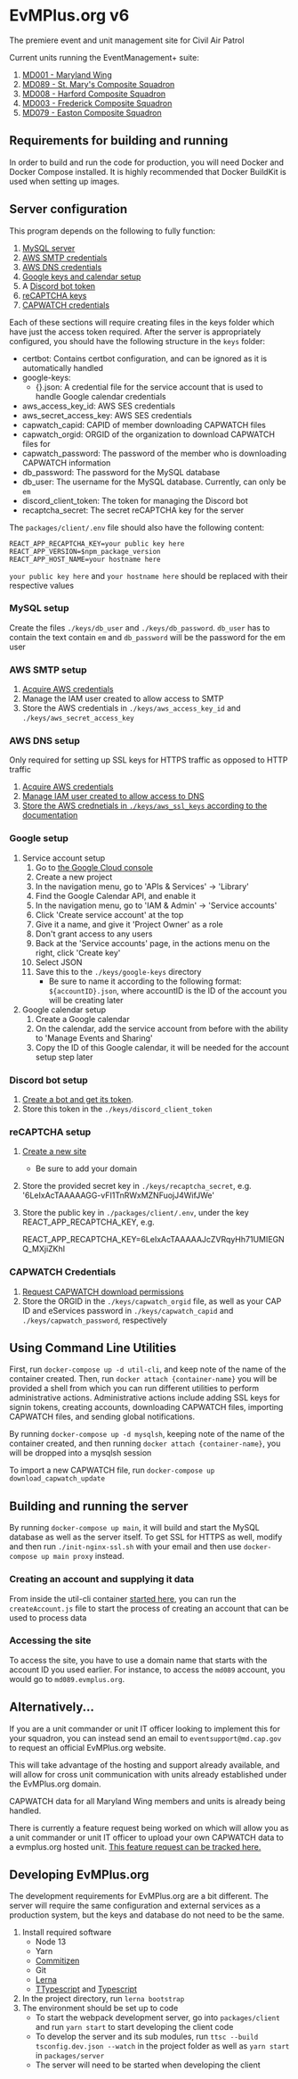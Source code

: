 # EvMPlus.org v6

The premiere event and unit management site for Civil Air Patrol

Current units running the EventManagement+ suite:

1. [MD001 - Maryland Wing](https://mdwg.evmplus.org/)
2. [MD089 - St. Mary's Composite Squadron](https://stmarys.evmplus.org/)
3. [MD008 - Harford Composite Squadron](https://harford.evmplus.org/)
4. [MD003 - Frederick Composite Squadron](https://frederick.evmplus.org/)
5. [MD079 - Easton Composite Squadron](https://easton.evmplus.org)

## Requirements for building and running

In order to build and run the code for production, you will need Docker and Docker Compose installed. It is highly recommended that Docker BuildKit is used when setting up images.

## Server configuration

This program depends on the following to fully function:

1. [MySQL server](#mysql-setup)
2. [AWS SMTP credentials](#aws-smtp-setup)
3. [AWS DNS credentials](#aws-dns-setup)
4. [Google keys and calendar setup](#google-setup)
5. A [Discord bot token](#discord-bot-setup)
6. [reCAPTCHA keys](#recaptcha-setup)
7. [CAPWATCH credentials](#capwatch-setup)

Each of these sections will require creating files in the keys folder which have just the access token required. After the server is appropriately configured, you should have the following structure in the `keys` folder:

- certbot: Contains certbot configuration, and can be ignored as it is automatically handled
- google-keys:
    - {}.json: A credential file for the service account that is used to handle Google calendar credentials
- aws_access_key_id: AWS SES credentials
- aws_secret_access_key: AWS SES credentials
- capwatch_capid: CAPID of member downloading CAPWATCH files
- capwatch_orgid: ORGID of the organization to download CAPWATCH files for
- capwatch_password: The password of the member who is downloading CAPWATCH information
- db_password: The password for the MySQL database
- db_user: The username for the MySQL database. Currently, can only be `em`
- discord_client_token: The token for managing the Discord bot
- recaptcha_secret: The secret reCAPTCHA key for the server

The `packages/client/.env` file should also have the following content:

    REACT_APP_RECAPTCHA_KEY=your public key here
    REACT_APP_VERSION=$npm_package_version
    REACT_APP_HOST_NAME=your hostname here

`your public key here` and `your hostname here` should be replaced with their respective values

### MySQL setup

Create the files `./keys/db_user` and `./keys/db_password`. `db_user` has to contain the text contain `em` and `db_password` will be the password for the em user

### AWS SMTP setup

1. [Acquire AWS credentials](https://docs.aws.amazon.com/sdk-for-javascript/v2/developer-guide/getting-your-credentials.html)
2. Manage the IAM user created to allow access to SMTP
3. Store the AWS credentials in `./keys/aws_access_key_id` and `./keys/aws_secret_access_key`

### AWS DNS setup

Only required for setting up SSL keys for HTTPS traffic as opposed to HTTP traffic

1. [Acquire AWS credentials](https://docs.aws.amazon.com/sdk-for-javascript/v2/developer-guide/getting-your-credentials.html)
2. [Manage IAM user created to allow access to DNS](https://certbot-dns-route53.readthedocs.io/en/stable/#credentials)
3. [Store the AWS crednetials in `./keys/aws_ssl_keys` according to the documentation](https://certbot-dns-route53.readthedocs.io/en/stable/#config-ini)

### Google setup

1. Service account setup
    1. Go to [the Google Cloud console](https://console.cloud.google.com/)
    2. Create a new project
    3. In the navigation menu, go to 'APIs & Services' -> 'Library'
    4. Find the Google Calendar API, and enable it
    5. In the navigation menu, go to 'IAM & Admin' -> 'Service accounts'
    6. Click 'Create service account' at the top
    7. Give it a name, and give it 'Project Owner' as a role
    8. Don't grant access to any users
    9. Back at the 'Service accounts' page, in the actions menu on the right, click 'Create key'
    10. Select JSON
    11. Save this to the `./keys/google-keys` directory
        - Be sure to name it according to the following format: `${accountID}.json`, where accountID is the ID of the account you will be creating later
2. Google calendar setup
    1. Create a Google calendar
    2. On the calendar, add the service account from before with the ability to 'Manage Events and Sharing'
    3. Copy the ID of this Google calendar, it will be needed for the account setup step later

### Discord bot setup

1. [Create a bot and get its token](https://discordpy.readthedocs.io/en/latest/discord.html).
2. Store this token in the `./keys/discord_client_token`

### reCAPTCHA setup

1. [Create a new site](https://www.google.com/recaptcha/admin/create)
    - Be sure to add your domain
2. Store the provided secret key in `./keys/recaptcha_secret`, e.g. '6LeIxAcTAAAAAGG-vFI1TnRWxMZNFuojJ4WifJWe'
3. Store the public key in `./packages/client/.env`, under the key REACT_APP_RECAPTCHA_KEY, e.g.

    REACT_APP_RECAPTCHA_KEY=6LeIxAcTAAAAAJcZVRqyHh71UMIEGNQ_MXjiZKhI

### CAPWATCH Credentials

1. [Request CAPWATCH download permissions](https://capnhq.gov/cap.capwatch.web/Modules/CapwatchRequest.aspx)
2. Store the ORGID in the `./keys/capwatch_orgid` file, as well as your CAP ID and eServices password in `./keys/capwatch_capid` and `./keys/capwatch_password`, respectively

## Using Command Line Utilities

First, run `docker-compose up -d util-cli`, and keep note of the name of the container created. Then, run `docker attach {container-name}` you will be provided a shell from which you can run different utilities to perform administrative actions. Administrative actions include adding SSL keys for signin tokens, creating accounts, downloading CAPWATCH files, importing CAPWATCH files, and sending global notifications.

By running `docker-compose up -d mysqlsh`, keeping note of the name of the container created, and then running `docker attach {container-name}`, you will be dropped into a mysqlsh session

To import a new CAPWATCH file, run `docker-compose up download_capwatch_update`

## Building and running the server

By running `docker-compose up main`, it will build and start the MySQL database as well as the server itself. To get SSL for HTTPS as well, modify and then run `./init-nginx-ssl.sh` with your email and then use `docker-compose up main proxy` instead.

### Creating an account and supplying it data

From inside the util-cli container [started here](#using-command-line-utilities), you can run the `createAccount.js` file to start the process of creating an account that can be used to process data

### Accessing the site

To access the site, you have to use a domain name that starts with the account ID you used earlier. For instance, to access the `md089` account, you would go to `md089.evmplus.org`.

## Alternatively...

If you are a unit commander or unit IT officer looking to implement this for your squadron, you can instead send an email to `eventsupport@md.cap.gov` to request an official EvMPlus.org website.

This will take advantage of the hosting and support already available, and will allow for cross unit communication with units already established under the EvMPlus.org domain.

CAPWATCH data for all Maryland Wing members and units is already being handled.

There is currently a feature request being worked on which will allow you as a unit commander or unit IT officer to upload your own CAPWATCH data to a evmplus.org hosted unit. [This feature request can be tracked here.](https://github.com/cap-md089/evmplus-v6/issues/48)

## Developing EvMPlus.org

The development requirements for EvMPlus.org are a bit different. The server will require the same configuration and external services as a production system, but the keys and database do not need to be the same.

1. Install required software
    - Node 13
    - Yarn
    - [Commitizen](https://github.com/commitizen/cz-cli)
    - Git
    - [Lerna](https://www.npmjs.com/package/lerna)
    - [TTypescript](https://www.npmjs.com/package/ttypescript) and [Typescript](https://www.npmjs.com/package/typescript)
2. In the project directory, run `lerna bootstrap`
3. The environment should be set up to code
    - To start the webpack development server, go into `packages/client` and run `yarn start` to start developing the client code
    - To develop the server and its sub modules, run `ttsc --build tsconfig.dev.json --watch` in the project folder as well as `yarn start` in `packages/server`
    - The server will need to be started when developing the client